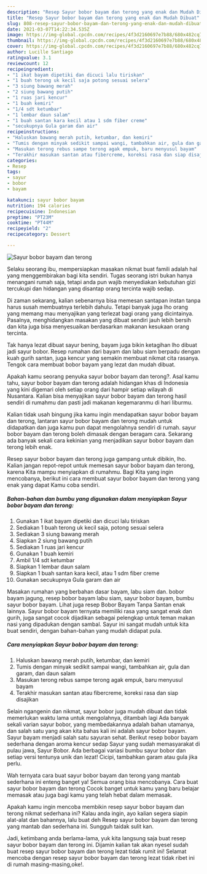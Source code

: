 ```yaml
---
description: "Resep Sayur bobor bayam dan terong yang enak dan Mudah Dibuat"
title: "Resep Sayur bobor bayam dan terong yang enak dan Mudah Dibuat"
slug: 808-resep-sayur-bobor-bayam-dan-terong-yang-enak-dan-mudah-dibuat
date: 2021-03-07T14:22:34.535Z
image: https://img-global.cpcdn.com/recipes/4f3d2160697e7b88/680x482cq70/sayur-bobor-bayam-dan-terong-foto-resep-utama.jpg
thumbnail: https://img-global.cpcdn.com/recipes/4f3d2160697e7b88/680x482cq70/sayur-bobor-bayam-dan-terong-foto-resep-utama.jpg
cover: https://img-global.cpcdn.com/recipes/4f3d2160697e7b88/680x482cq70/sayur-bobor-bayam-dan-terong-foto-resep-utama.jpg
author: Lucille Santiago
ratingvalue: 3.1
reviewcount: 12
recipeingredient:
- "1 ikat bayam dipetiki dan dicuci lalu tiriskan"
- "1 buah terong uk kecil saja potong sesuai selera"
- "3 siung bawang merah"
- "2 siung bawang putih"
- "1 ruas jari kencur"
- "1 buah kemiri"
- "1/4 sdt ketumbar"
- "1 lembar daun salam"
- "1 buah santan kara kecil atau 1 sdm fiber creme"
- "secukupnya Gula garam dan air"
recipeinstructions:
- "Haluskan bawang merah putih, ketumbar, dan kemiri"
- "Tumis dengan minyak sedikit sampai wangi, tambahkan air, gula dan garam, dan daun salam"
- "Masukan terong rebus sampe terong agak empuk, baru menyusul bayam"
- "Terakhir masukan santan atau fibercreme, koreksi rasa dan siap disajikan"
categories:
- Resep
tags:
- sayur
- bobor
- bayam

katakunci: sayur bobor bayam 
nutrition: 194 calories
recipecuisine: Indonesian
preptime: "PT23M"
cooktime: "PT44M"
recipeyield: "2"
recipecategory: Dessert

---
```



![Sayur bobor bayam dan terong](https://img-global.cpcdn.com/recipes/4f3d2160697e7b88/680x482cq70/sayur-bobor-bayam-dan-terong-foto-resep-utama.jpg)

Selaku seorang ibu, mempersiapkan masakan nikmat buat famili adalah hal yang menggembirakan bagi kita sendiri. Tugas seorang istri bukan hanya menangani rumah saja, tetapi anda pun wajib menyediakan kebutuhan gizi tercukupi dan hidangan yang disantap orang tercinta wajib sedap.

Di zaman  sekarang, kalian sebenarnya bisa memesan santapan instan tanpa harus susah membuatnya terlebih dahulu. Tetapi banyak juga lho orang yang memang mau menyajikan yang terlezat bagi orang yang dicintainya. Pasalnya, menghidangkan masakan yang dibuat sendiri jauh lebih bersih dan kita juga bisa menyesuaikan berdasarkan makanan kesukaan orang tercinta. 

Tak hanya lezat dibuat sayur bening, bayam juga bikin ketagihan lho dibuat jadi sayur bobor. Resep rumahan dari bayam dan labu siam berpadu dengan kuah gurih santan, juga kencur yang semakin membuat nikmat cita rasanya. Tengok cara membuat bobor bayam yang lezat dan mudah dibuat.

Apakah kamu seorang penyuka sayur bobor bayam dan terong?. Asal kamu tahu, sayur bobor bayam dan terong adalah hidangan khas di Indonesia yang kini digemari oleh setiap orang dari hampir setiap wilayah di Nusantara. Kalian bisa menyajikan sayur bobor bayam dan terong hasil sendiri di rumahmu dan pasti jadi makanan kegemaranmu di hari liburmu.

Kalian tidak usah bingung jika kamu ingin mendapatkan sayur bobor bayam dan terong, lantaran sayur bobor bayam dan terong mudah untuk didapatkan dan juga kamu pun dapat mengolahnya sendiri di rumah. sayur bobor bayam dan terong boleh dimasak dengan beragam cara. Sekarang ada banyak sekali cara kekinian yang menjadikan sayur bobor bayam dan terong lebih enak.

Resep sayur bobor bayam dan terong juga gampang untuk dibikin, lho. Kalian jangan repot-repot untuk memesan sayur bobor bayam dan terong, karena Kita mampu menyiapkan di rumahmu. Bagi Kita yang ingin mencobanya, berikut ini cara membuat sayur bobor bayam dan terong yang enak yang dapat Kamu coba sendiri.

<!--inarticleads1-->

##### Bahan-bahan dan bumbu yang digunakan dalam menyiapkan Sayur bobor bayam dan terong:

1. Gunakan 1 ikat bayam dipetiki dan dicuci lalu tiriskan
1. Sediakan 1 buah terong uk kecil saja, potong sesuai selera
1. Sediakan 3 siung bawang merah
1. Siapkan 2 siung bawang putih
1. Sediakan 1 ruas jari kencur
1. Gunakan 1 buah kemiri
1. Ambil 1/4 sdt ketumbar
1. Siapkan 1 lembar daun salam
1. Siapkan 1 buah santan kara kecil, atau 1 sdm fiber creme
1. Gunakan secukupnya Gula garam dan air


Masakan rumahan yang berbahan dasar bayam, labu siam dan. bobor bayam jagung, resep bobor bayam labu siam, sayur bobor bayam, bumbu sayur bobor bayam. Lihat juga resep Bobor Bayam Tanpa Santan enak lainnya. Sayur bobor bayam ternyata memiliki rasa yang sangat enak dan gurih, juga sangat cocok dijadikan sebagai pelengkap untuk teman makan nasi yang dipadukan dengan sambal. Sayur ini sangat mudah untuk kita buat sendiri, dengan bahan-bahan yang mudah didapat pula. 

<!--inarticleads2-->

##### Cara menyiapkan Sayur bobor bayam dan terong:

1. Haluskan bawang merah putih, ketumbar, dan kemiri
1. Tumis dengan minyak sedikit sampai wangi, tambahkan air, gula dan garam, dan daun salam
1. Masukan terong rebus sampe terong agak empuk, baru menyusul bayam
1. Terakhir masukan santan atau fibercreme, koreksi rasa dan siap disajikan


Selain ngangenin dan nikmat, sayur bobor juga mudah dibuat dan tidak memerlukan waktu lama untuk mengolahnya, ditambah lagi Ada banyak sekali varian sayur bobor, yang membedakannya adalah bahan utamanya, dan salah satu yang akan kita bahas kali ini adalah sayur bobor bayam. Sayur bayam menjadi salah satu sayuran sehat. Berikut resep bobor bayam sederhana dengan aroma kencur sedap Sayur yang sudah memasyarakat di pulau jawa, Sayur Bobor. Ada berbagai variasi bumbu sayur bobor dan setiap versi tentunya unik dan lezat! Cicipi, tambahkan garam atau gula jika perlu. 

Wah ternyata cara buat sayur bobor bayam dan terong yang mantab sederhana ini enteng banget ya! Semua orang bisa mencobanya. Cara buat sayur bobor bayam dan terong Cocok banget untuk kamu yang baru belajar memasak atau juga bagi kamu yang telah hebat dalam memasak.

Apakah kamu ingin mencoba membikin resep sayur bobor bayam dan terong nikmat sederhana ini? Kalau anda ingin, ayo kalian segera siapin alat-alat dan bahannya, lalu buat deh Resep sayur bobor bayam dan terong yang mantab dan sederhana ini. Sungguh taidak sulit kan. 

Jadi, ketimbang anda berlama-lama, yuk kita langsung saja buat resep sayur bobor bayam dan terong ini. Dijamin kalian tak akan nyesel sudah buat resep sayur bobor bayam dan terong lezat tidak rumit ini! Selamat mencoba dengan resep sayur bobor bayam dan terong lezat tidak ribet ini di rumah masing-masing,oke!.


